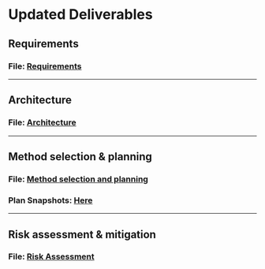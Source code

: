 # Updated Deliverables

## Requirements

### File: [Requirements](updated_deliverables/Req2.pdf)

<hr/>

## Architecture

### File: [Architecture](updated_deliverables/Arch2.pdf)

<hr/>

## Method selection & planning

### File: [Method selection and planning](updated_deliverables/Plan2.pdf)
### Plan Snapshots: [Here](plan/plan.md)

<hr/>

## Risk assessment & mitigation

### File: [Risk Assessment](updated_deliverables/Risk2.pdf)


